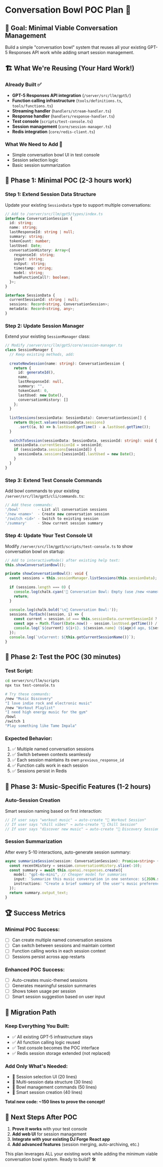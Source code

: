 # Conversation Bowl POC Plan 🥣

## 🎯 Goal: Minimal Viable Conversation Management 

Build a simple "conversation bowl" system that reuses all your existing GPT-5 Responses API work while adding smart session management.

## 🏗️ What We're Reusing (Your Hard Work!)

### Already Built ✅
- **GPT-5 Responses API integration** (`/server/src/llm/gpt5/`)
- **Function calling infrastructure** (`tools/definitions.ts`, `tools/functions.ts`)  
- **Streaming handler** (`handlers/stream-handler.ts`)
- **Response handler** (`handlers/response-handler.ts`)
- **Test console** (`scripts/test-console.ts`)
- **Session management** (`core/session-manager.ts`)
- **Redis integration** (`core/redis-client.ts`)

### What We Need to Add 🔨
- Simple conversation bowl UI in test console
- Session selection logic  
- Basic session summarization

## 🚀 Phase 1: Minimal POC (2-3 hours work)

### Step 1: Extend Session Data Structure
Update your existing `SessionData` type to support multiple conversations:

```typescript
// Add to /server/src/llm/gpt5/types/index.ts
interface ConversationSession {
  id: string;
  name: string;
  lastResponseId: string | null;
  summary: string;
  tokenCount: number;
  lastUsed: Date;
  conversationHistory: Array<{
    responseId: string;
    input: string;
    output: string;
    timestamp: string;
    model: string;
    hadFunctionCall?: boolean;
  }>;
}

interface SessionData {
  currentSessionId: string | null;
  sessions: Record<string, ConversationSession>;
  metadata: Record<string, any>;
}
```

### Step 2: Update Session Manager
Extend your existing `SessionManager` class:

```typescript
// Modify /server/src/llm/gpt5/core/session-manager.ts
class SessionManager {
  // Keep existing methods, add:
  
  createNewSession(name: string): ConversationSession {
    return {
      id: generateId(),
      name,
      lastResponseId: null,
      summary: "",
      tokenCount: 0,
      lastUsed: new Date(),
      conversationHistory: []
    };
  }
  
  listSessions(sessionData: SessionData): ConversationSession[] {
    return Object.values(sessionData.sessions)
      .sort((a, b) => b.lastUsed.getTime() - a.lastUsed.getTime());
  }
  
  switchToSession(sessionData: SessionData, sessionId: string): void {
    sessionData.currentSessionId = sessionId;
    if (sessionData.sessions[sessionId]) {
      sessionData.sessions[sessionId].lastUsed = new Date();
    }
  }
}
```

### Step 3: Extend Test Console Commands
Add bowl commands to your existing `/server/src/llm/gpt5/cli/commands.ts`:

```typescript
// Add these commands:
'/bowl'        - List all conversation sessions
'/new <name>'  - Create new conversation session  
'/switch <id>' - Switch to existing session
'/summary'     - Show current session summary
```

### Step 4: Update Your Test Console UI
Modify `/server/src/llm/gpt5/scripts/test-console.ts` to show conversation bowl on startup:

```typescript
// Add to interactiveMode() after existing help text:
this.showConversationBowl();

private showConversationBowl(): void {
  const sessions = this.sessionManager.listSessions(this.sessionData);
  
  if (sessions.length === 0) {
    console.log(chalk.cyan('🥣 Conversation Bowl: Empty (use /new <name> to create)'));
    return;
  }
  
  console.log(chalk.bold('\n🥣 Conversation Bowl:'));
  sessions.forEach((session, i) => {
    const current = session.id === this.sessionData.currentSessionId ? '→' : ' ';
    const age = Math.floor((Date.now() - session.lastUsed.getTime()) / (1000 * 60 * 60 * 24));
    console.log(`${current} ${i+1}. ${session.name} (${age}d ago, ${session.tokenCount} tokens)`);
  });
  console.log(`\nCurrent: ${this.getCurrentSessionName()}`);
}
```

## 🧪 Phase 2: Test the POC (30 minutes)

### Test Script:
```bash
cd server/src/llm/scripts
npx tsx test-console.ts

# Try these commands:
/new "Music Discovery"
"I love indie rock and electronic music"
/new "Workout Playlist" 
"I need high energy music for the gym"
/bowl
/switch 1
"Play something like Tame Impala"
```

### Expected Behavior:
1. ✅ Multiple named conversation sessions
2. ✅ Switch between contexts seamlessly  
3. ✅ Each session maintains its own `previous_response_id`
4. ✅ Function calls work in each session
5. ✅ Sessions persist in Redis

## 🎵 Phase 3: Music-Specific Features (1-2 hours)

### Auto-Session Creation
Smart session naming based on first interaction:

```typescript
// If user says "workout music" → auto-create "💪 Workout Session"
// If user says "chill vibes" → auto-create "🌙 Chill Session"  
// If user says "discover new music" → auto-create "🎵 Discovery Session"
```

### Session Summarization
After every 5-10 interactions, auto-generate session summary:

```typescript
async summarizeSession(session: ConversationSession): Promise<string> {
  const recentHistory = session.conversationHistory.slice(-10);
  const summary = await this.openai.responses.create({
    model: "gpt-4o-mini", // Cheaper model for summaries
    input: `Summarize this music conversation in one sentence: ${JSON.stringify(recentHistory)}`,
    instructions: "Create a brief summary of the user's music preferences and requests."
  });
  return summary.output_text;
}
```

## 🏆 Success Metrics

### Minimal POC Success:
- [ ] Can create multiple named conversation sessions
- [ ] Can switch between sessions and maintain context
- [ ] Function calling works in each session context
- [ ] Sessions persist across app restarts

### Enhanced POC Success:  
- [ ] Auto-creates music-themed sessions
- [ ] Generates meaningful session summaries
- [ ] Shows token usage per session
- [ ] Smart session suggestion based on user input

## 🔄 Migration Path

### Keep Everything You Built:
- ✅ All existing GPT-5 infrastructure stays
- ✅ All function calling logic reused
- ✅ Test console becomes the POC interface
- ✅ Redis session storage extended (not replaced)

### Add Only What's Needed:
- 🔨 Session selection UI (20 lines)
- 🔨 Multi-session data structure (30 lines)  
- 🔨 Bowl management commands (50 lines)
- 🔨 Smart session creation (40 lines)

**Total new code: ~150 lines to prove the concept!**

## 🚀 Next Steps After POC

1. **Prove it works** with your test console
2. **Add web UI** for session management  
3. **Integrate with your existing DJ Forge React app**
4. **Add advanced features** (session merging, auto-archiving, etc.)

This plan leverages ALL your existing work while adding the minimum viable conversation bowl system. Ready to build? 🛠️